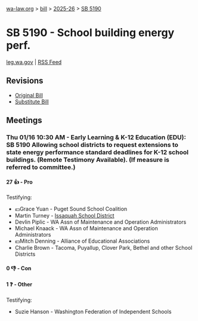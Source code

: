 [wa-law.org](/) > [bill](/bill/) > [2025-26](/bill/2025-26/) > [SB 5190](/bill/2025-26/sb/5190/)

# SB 5190 - School building energy perf.
[leg.wa.gov](https://app.leg.wa.gov/billsummary?BillNumber=5190&Year=2025&Initiative=false) | [RSS Feed](./rss.xml)

## Revisions
* [Original Bill](1/)
* [Substitute Bill](S/)

## Meetings
### Thu 01/16 10:30 AM - Early Learning & K-12 Education (EDU): SB 5190 Allowing school districts to request extensions to state energy performance standard deadlines for K-12 school buildings. (Remote Testimony Available). (If measure is referred to committee.)
#### 27 👍 - Pro
Testifying:
* 💵Grace Yuan - Puget Sound School Coalition
* Martin Turney - [Issaquah School District](/org/issaquah_school_district/)
* Devlin Piplic - WA Assn of Maintenance and Operation Administrators
* Michael Knaack - WA Assn of Maintenance and Operation Administrators
* 💵Mitch Denning - Alliance of Educational Associations
* Charlie Brown - Tacoma, Puyallup, Clover Park, Bethel and other School Districts

#### 0 👎 - Con

#### 1 ❓ - Other
Testifying:
* Suzie Hanson - Washington Federation of Independent Schools
